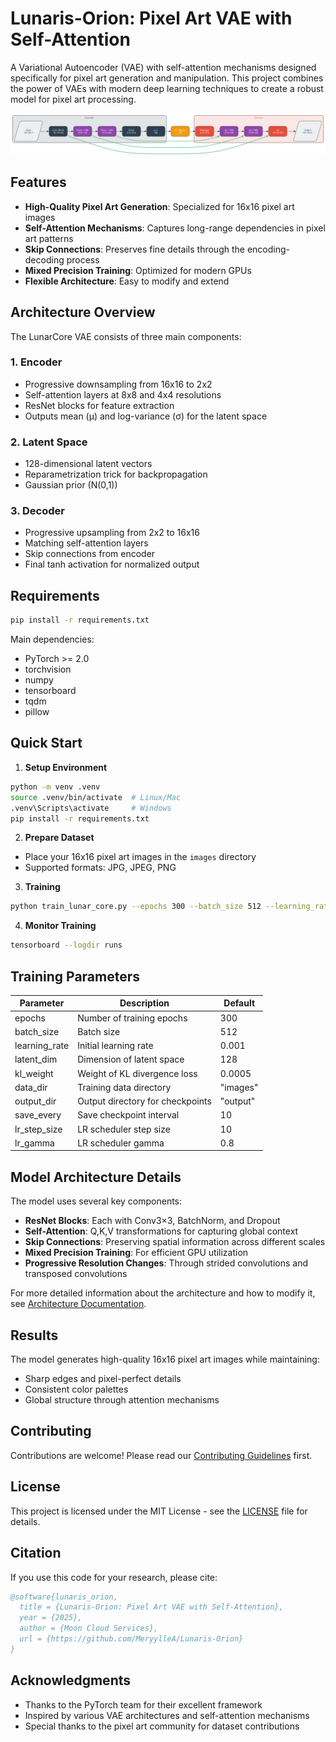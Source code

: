 # Lunaris-Orion: Pixel Art VAE with Self-Attention

A Variational Autoencoder (VAE) with self-attention mechanisms designed specifically for pixel art generation and manipulation. This project combines the power of VAEs with modern deep learning techniques to create a robust model for pixel art processing.

![LunarCore Architecture](lunar_core_architecture.png)

## Features

- **High-Quality Pixel Art Generation**: Specialized for 16x16 pixel art images
- **Self-Attention Mechanisms**: Captures long-range dependencies in pixel art patterns
- **Skip Connections**: Preserves fine details through the encoding-decoding process
- **Mixed Precision Training**: Optimized for modern GPUs
- **Flexible Architecture**: Easy to modify and extend

## Architecture Overview

The LunarCore VAE consists of three main components:

### 1. Encoder
- Progressive downsampling from 16x16 to 2x2
- Self-attention layers at 8x8 and 4x4 resolutions
- ResNet blocks for feature extraction
- Outputs mean (μ) and log-variance (σ) for the latent space

### 2. Latent Space
- 128-dimensional latent vectors
- Reparametrization trick for backpropagation
- Gaussian prior (N(0,1))

### 3. Decoder
- Progressive upsampling from 2x2 to 16x16
- Matching self-attention layers
- Skip connections from encoder
- Final tanh activation for normalized output

## Requirements

```bash
pip install -r requirements.txt
```

Main dependencies:
- PyTorch >= 2.0
- torchvision
- numpy
- tensorboard
- tqdm
- pillow

## Quick Start

1. **Setup Environment**
```bash
python -m venv .venv
source .venv/bin/activate  # Linux/Mac
.venv\Scripts\activate     # Windows
pip install -r requirements.txt
```

2. **Prepare Dataset**
- Place your 16x16 pixel art images in the `images` directory
- Supported formats: JPG, JPEG, PNG

3. **Training**
```bash
python train_lunar_core.py --epochs 300 --batch_size 512 --learning_rate 0.001 --latent_dim 128 --kl_weight 0.0005 --data_dir images --output_dir output
```

4. **Monitor Training**
```bash
tensorboard --logdir runs
```

## Training Parameters

| Parameter | Description | Default |
|-----------|-------------|---------|
| epochs | Number of training epochs | 300 |
| batch_size | Batch size | 512 |
| learning_rate | Initial learning rate | 0.001 |
| latent_dim | Dimension of latent space | 128 |
| kl_weight | Weight of KL divergence loss | 0.0005 |
| data_dir | Training data directory | "images" |
| output_dir | Output directory for checkpoints | "output" |
| save_every | Save checkpoint interval | 10 |
| lr_step_size | LR scheduler step size | 10 |
| lr_gamma | LR scheduler gamma | 0.8 |

## Model Architecture Details

The model uses several key components:

- **ResNet Blocks**: Each with Conv3×3, BatchNorm, and Dropout
- **Self-Attention**: Q,K,V transformations for capturing global context
- **Skip Connections**: Preserving spatial information across different scales
- **Mixed Precision Training**: For efficient GPU utilization
- **Progressive Resolution Changes**: Through strided convolutions and transposed convolutions

For more detailed information about the architecture and how to modify it, see [Architecture Documentation](docs/architecture.md).

## Results

The model generates high-quality 16x16 pixel art images while maintaining:
- Sharp edges and pixel-perfect details
- Consistent color palettes
- Global structure through attention mechanisms

## Contributing

Contributions are welcome! Please read our [Contributing Guidelines](docs/CONTRIBUTING.md) first.

## License

This project is licensed under the MIT License - see the [LICENSE](LICENSE) file for details.

## Citation

If you use this code for your research, please cite:

```bibtex
@software{lunaris_orion,
  title = {Lunaris-Orion: Pixel Art VAE with Self-Attention},
  year = {2025},
  author = {Moon Cloud Services},
  url = {https://github.com/MeryylleA/Lunaris-Orion}
}
```

## Acknowledgments

- Thanks to the PyTorch team for their excellent framework
- Inspired by various VAE architectures and self-attention mechanisms
- Special thanks to the pixel art community for dataset contributions 
